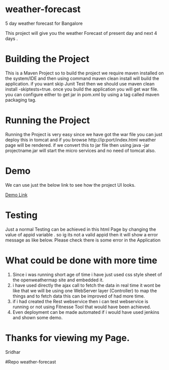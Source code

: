 # weather-forecast
5 day weather forecast for Bangalore

This project will give you the weather Forecast of present day and next 4 days .

# Building the Project
This is a Maven Project so to build the project we require maven installed on the system/IDE and then using command maven clean install will build the application.
if you want skip Junit Test then we should use maven clean install -skiptests=true. once you build the application you will get war file. you can configure either to get jar in pom.xml by using a tag called maven packaging tag.  

# Running the Project
Running the Project is very easy since we have got the war file you can just deploy this in tomcat and if you browse http://ip:port/index.html weather page will be rendered.
if we convert this to jar file then using java -jar projectname.jar will start the micro services and no need of tomcat also.

# Demo 
We can use just the below link to see how the project UI looks.

<a href="http://htmlpreview.github.io/?https://github.com/SridharSharmaRamamurthy/weather-forecast/blob/master/index.html">Demo Link</a>

# Testing
Just a normal Testing can be achieved in this html Page by changing the value of appid variable . so ig its not a valid appid then it will show a error message as like below.
            Please check there is some error in the Application
            
# What could be done with more time
1) Since i was running short age of time i have just used css style sheet of the openweathermap site and embedded it.
2) i have used directly the ajax call to fetch the data in real time it wont be like that we will be using one WebServer layer (Controller) to map the things and to fetch data this can be improved of had more time.
3) if i had created the Rest webservice then i can test webservice is running or not using Fitnesse Tool that would have been achieved.
4) Even deployment can be made automated if i would have used jenkins and shown some demo.

# Thanks for viewing my Page.
Sridhar

#Repo
weather-forecast 